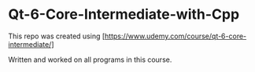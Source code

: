 # Qt-6-Core-Intermediate-with-Cpp

This repo was created using [https://www.udemy.com/course/qt-6-core-intermediate/]

 Written and worked on all programs in this course.
